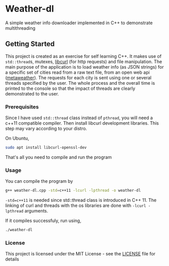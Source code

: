 # Weather-dl

A simple weather info downloader implemented in C++ to demonstrate multithreading

## Getting Started

This project is created as an exercise for self learning C++.
It makes use of ```std::thread```s, mutexes, [libcurl](https://curl.haxx.se/libcurl/) (for http requests) and file manipulation.
The main purpose of the application is to load weather info (as JSON strings) for a specific set of cities read from a raw text file, 
from an open web api ([metaweather](www.metaweather.com/api)). 
The requests for each city is sent using one or several threads specified by the user.
The whole process and the overall time is printed to the console so that the impact of threads are clearly demonstrated to the user.

### Prerequisites

Since I have used ```std::thread``` class instead of ```pthread```, you will need a c++11 compatible compiler.
Then install libcurl development libraries. This step may vary according to your distro.

On Ubuntu,

```sh
sudo apt install libcurl-openssl-dev
```

That's all you need to compile and run the program

### Usage

You can compile the program by

```sh
g++ weather-dl.cpp -std=c++11 -lcurl -lpthread -o weather-dl
```

```-std=c++11``` is needed since std::thread class is introduced in C++ 11. The linking of curl and threads with the os libraries are 
done with ```-lcurl -lpthread``` arguments.

If it compiles successfuly, run using,

```sh
./weather-dl
```

### License

This project is licensed under the MIT License - see the [LICENSE](LICENSE) file for details
